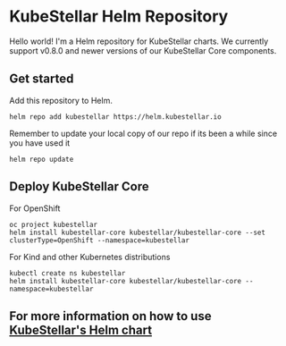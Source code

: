 # KubeStellar Helm Repository

Hello world!  I'm a Helm repository for KubeStellar charts.  We currently support v0.8.0 and newer versions of our KubeStellar Core components.

## Get started

Add this repository to Helm.

```
helm repo add kubestellar https://helm.kubestellar.io
```

Remember to update your local copy of our repo if its been a while since you have used it
```
helm repo update
```

## Deploy KubeStellar Core

For OpenShift
```
oc project kubestellar
helm install kubestellar-core kubestellar/kubestellar-core --set clusterType=OpenShift --namespace=kubestellar
```

For Kind and other Kubernetes distributions
```
kubectl create ns kubestellar
helm install kubestellar-core kubestellar/kubestellar-core --namespace=kubestellar
```

## For more information on how to use [KubeStellar's Helm chart](https://github.com/kubestellar/kubestellar/tree/main/core-helm-chart)
